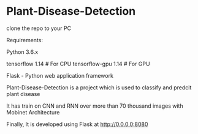 # Plant-Disease-Detection
clone the repo to your PC

Requirements:

Python 3.6.x

tensorflow 1.14      # For CPU
tensorflow-gpu 1.14  # For GPU

Flask - Python web application framework


Plant-Disease-Detection is a project which is used to classify and predcit plant disease

It has train on CNN and RNN over more than 70 thousand images with Mobinet Architecture

Finally, It is developed using Flask at http://0.0.0.0:8080
